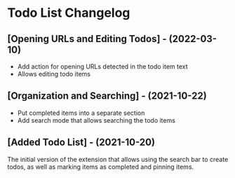 # Todo List Changelog

## [Opening URLs and Editing Todos] - (2022-03-10)

- Add action for opening URLs detected in the todo item text
- Allows editing todo items

## [Organization and Searching] - (2021-10-22)

- Put completed items into a separate section
- Add search mode that allows searching the todo items

## [Added Todo List] - (2021-10-20)

The initial version of the extension that allows using the search bar to create todos, as well as marking items as completed and pinning items.
